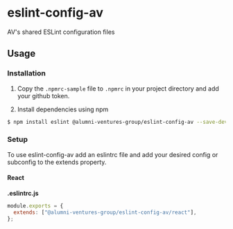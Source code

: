 # eslint-config-av
AV's shared ESLint configuration files

## Usage

### Installation

1. Copy the `.npmrc-sample` file to `.npmrc` in your project directory and add your github token.

2. Install dependencies using npm

```sh
$ npm install eslint @alumni-ventures-group/eslint-config-av --save-dev
```

### Setup

To use eslint-config-av add an eslintrc file and add your desired config or subconfig to the extends property.

#### React

**.eslintrc.js**

```js
module.exports = {
  extends: ["@alumni-ventures-group/eslint-config-av/react"],
};
```
